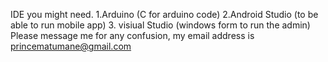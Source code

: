 IDE you might need.
1.Arduino (C for arduino code)
2.Android Studio (to be able to run mobile app)
3. visiual Studio (windows form to run the admin)
Please message me for any confusion, my email address is princematumane@gmail.com
